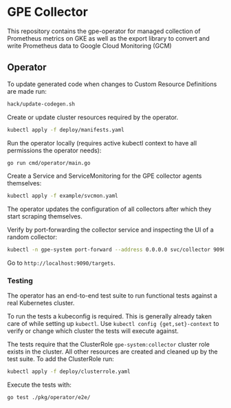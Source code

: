 # GPE Collector

This repository contains the gpe-operator for managed collection of Prometheus metrics
on GKE as well as the export library to convert and write Prometheus data to
Google Cloud Monitoring (GCM)

## Operator

To update generated code when changes to Custom Resource Definitions are made run:

```bash
hack/update-codegen.sh
```

Create or update cluster resources required by the operator.

```bash
kubectl apply -f deploy/manifests.yaml
```

Run the operator locally (requires active kubectl context to have all permissions
the operator needs):

```bash
go run cmd/operator/main.go
```

Create a Service and ServiceMonitoring for the GPE collector agents themselves:

```bash
kubectl apply -f example/svcmon.yaml
```

The operator updates the configuration of all collectors after which they start
scraping themselves.

Verify by port-forwarding the collector service and inspecting the UI of a
random collector:

```bash
kubectl -n gpe-system port-forward --address 0.0.0.0 svc/collector 9090
```

Go to `http://localhost:9090/targets`.


### Testing

The operator has an end-to-end test suite to run functional tests against a real
Kubernetes cluster.

To run the tests a kubeconfig is required. This is generally already taken care of while
setting up `kubectl`. Use `kubectl config {get,set}-context` to verify or change which cluster
the tests will execute against.

The tests require that the ClusterRole `gpe-system:collector` cluster role exists in
the cluster. All other resources are created and cleaned up by the test suite. To
add the ClusterRole run:

```bash
kubectl apply -f deploy/clusterrole.yaml
```

Execute the tests with:

```bash
go test ./pkg/operator/e2e/
```